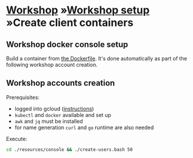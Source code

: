# [Workshop](../README.md) &raquo;[Workshop setup](./README.md) &raquo;Create client containers

## Workshop docker console setup

Build a container from [the Dockerfile](./resources/console/Dockerfile). It's
done automatically as part of the following workshop account creation.

## Workshop accounts creation

Prerequisites:

- logged into gcloud ([instructions](./01_google_cloud.md))
- `kubectl` and `docker` available and set up
- `awk` and `jq` must be installed
- for name generation `curl` and `go` runtime are also needed

Execute:
```bash
cd ./resources/console && ./create-users.bash 50
```
